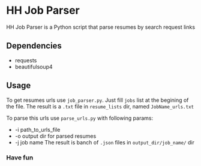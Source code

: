# HH Job Parser

HH Job Parser is a Python script that parse resumes by search request links

## Dependencies
- requests
- beautifulsoup4

## Usage
To get resumes urls use `job_parser.py`. Just fill `jobs` list at the begining of the file. The result is a `.txt` file
in `resume_lists` dir, named `JobName_urls.txt`

To parse this urls use `parse_urls.py` with following params:
- -i path_to_urls_file
- -o output dir for parsed resumes
- -j job name
The result is banch of `.json` files in `output_dir/job_name/` dir

### Have fun